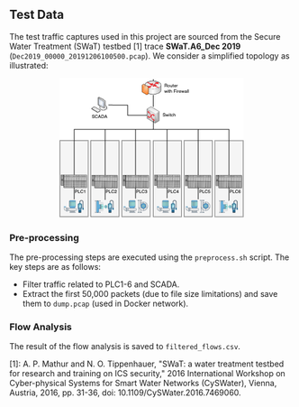 ## Test Data

The test traffic captures used in this project are sourced from the Secure Water Treatment (SWaT) testbed [1] trace **SWaT.A6_Dec 2019** (`Dec2019_00000_20191206100500.pcap`).
We consider a simplified topology as illustrated: 


<div style="text-align: center;">
  <img src="SWaT_simplified.png" alt="simplified SWaT topology">
</div>


### Pre-processing

The pre-processing steps are executed using the `preprocess.sh` script. The key steps are as follows:

- Filter traffic related to PLC1-6 and SCADA. 
- Extract the first 50,000 packets (due to file size limitations) and save them to `dump.pcap` (used in Docker network).

### Flow Analysis
The result of the flow analysis is saved to `filtered_flows.csv`.





[1]: A. P. Mathur and N. O. Tippenhauer, "SWaT: a water treatment testbed for research and training on ICS security," 2016 International Workshop on Cyber-physical Systems for Smart Water Networks (CySWater), Vienna, Austria, 2016, pp. 31-36, doi: 10.1109/CySWater.2016.7469060.